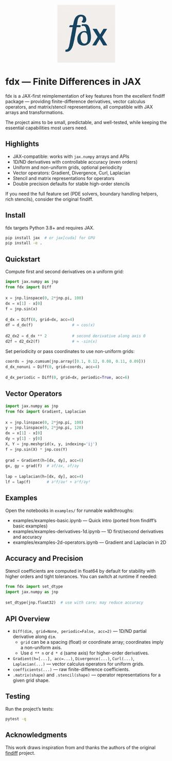 <div align="center">
  <img src="fdx_logo.png" alt="fdx logo" width="180" />
</div>

# fdx — Finite Differences in JAX

fdx is a JAX-first reimplementation of key features from the excellent findiff package — providing finite-difference derivatives, vector calculus operators, and matrix/stencil representations, all compatible with JAX arrays and transformations.

The project aims to be small, predictable, and well-tested, while keeping the essential capabilities most users need.

## Highlights

- JAX-compatible: works with `jax.numpy` arrays and APIs
- 1D/ND derivatives with controllable accuracy (even orders)
- Uniform and non-uniform grids, optional periodicity
- Vector operators: Gradient, Divergence, Curl, Laplacian
- Stencil and matrix representations for operators
- Double precision defaults for stable high-order stencils

If you need the full feature set (PDE solvers, boundary handling helpers, rich stencils), consider the original findiff.

## Install

fdx targets Python 3.8+ and requires JAX.

```bash
pip install jax  # or jax[cuda] for GPU
pip install -e .
```

## Quickstart

Compute first and second derivatives on a uniform grid:

```python
import jax.numpy as jnp
from fdx import Diff

x = jnp.linspace(0, 2*jnp.pi, 100)
dx = x[1] - x[0]
f = jnp.sin(x)

d_dx = Diff(0, grid=dx, acc=4)
df = d_dx(f)                 # ≈ cos(x)

d2_dx2 = d_dx ** 2           # second derivative along axis 0
d2f = d2_dx2(f)              # ≈ -sin(x)
```

Set periodicity or pass coordinates to use non-uniform grids:

```python
coords = jnp.cumsum(jnp.array([0.1, 0.12, 0.08, 0.11, 0.09]))
d_dx_nonuni = Diff(0, grid=coords, acc=4)

d_dx_periodic = Diff(0, grid=dx, periodic=True, acc=6)
```

## Vector Operators

```python
import jax.numpy as jnp
from fdx import Gradient, Laplacian

x = jnp.linspace(0, 2*jnp.pi, 100)
y = jnp.linspace(0, 2*jnp.pi, 120)
dx = x[1] - x[0]
dy = y[1] - y[0]
X, Y = jnp.meshgrid(x, y, indexing='ij')
f = jnp.sin(X) * jnp.cos(Y)

grad = Gradient(h=[dx, dy], acc=6)
gx, gy = grad(f)  # ∂f/∂x, ∂f/∂y

lap = Laplacian(h=[dx, dy], acc=4)
lf = lap(f)       # ∂²f/∂x² + ∂²f/∂y²
```

## Examples

Open the notebooks in `examples/` for runnable walkthroughs:

- examples/examples-basic.ipynb — Quick intro (ported from findiff’s basic examples)
- examples/examples-derivatives-1d.ipynb — 1D first/second derivatives and accuracy
- examples/examples-2d-operators.ipynb — Gradient and Laplacian in 2D

## Accuracy and Precision

Stencil coefficients are computed in float64 by default for stability with higher orders and tight tolerances. You can switch at runtime if needed:

```python
from fdx import set_dtype
import jax.numpy as jnp

set_dtype(jnp.float32)  # use with care; may reduce accuracy
```

## API Overview

- `Diff(dim, grid=None, periodic=False, acc=2)` — 1D/ND partial derivative along `dim`.
  - `grid` can be a spacing (float) or coordinate array; coordinates imply a non-uniform axis.
  - Use `d ** n` or `d * d` (same axis) for higher-order derivatives.
- `Gradient(h=[...], acc=...)`, `Divergence(...)`, `Curl(...)`, `Laplacian(...)` — vector calculus operators for uniform grids.
- `coefficients(...)` — raw finite-difference coefficients.
- `.matrix(shape)` and `.stencil(shape)` — operator representations for a given grid shape.

## Testing

Run the project’s tests:

```bash
pytest -q
```

## Acknowledgments

This work draws inspiration from and thanks the authors of the original [findiff](https://github.com/maroba/findiff) project.
